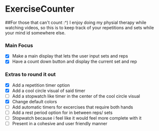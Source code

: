 # ExerciseCounter
##For those that can't count :^)
I enjoy doing my physial therapy while watching videos, so this is to keep track of your repetitions and sets while your mind id somewhere else.

### Main Focus
- [x] Make a main display that lets the user input sets and reps
- [x] Have a count down button and display the current set and rep
### Extras to round it out
- [x] Add a repetition timer option
- [x] Add a cool circle visual of said timer
- [ ] Add a stopwatch like timer in the center of the cool circle visual
- [X] Change default colors
- [ ] Add automatic timers for excercises that require both hands
- [ ] Add a rest period option for in between reps/ sets
- [ ] Stopwatch  because i feel like it would feel more complete with it
- [ ] Present in a cohesive and user friendly manner
